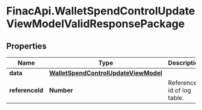 # FinacApi.WalletSpendControlUpdateViewModelValidResponsePackage

## Properties
Name | Type | Description | Notes
------------ | ------------- | ------------- | -------------
**data** | [**WalletSpendControlUpdateViewModel**](WalletSpendControlUpdateViewModel.md) |  | [optional] 
**referenceId** | **Number** | Reference id of log table. | [optional] 
